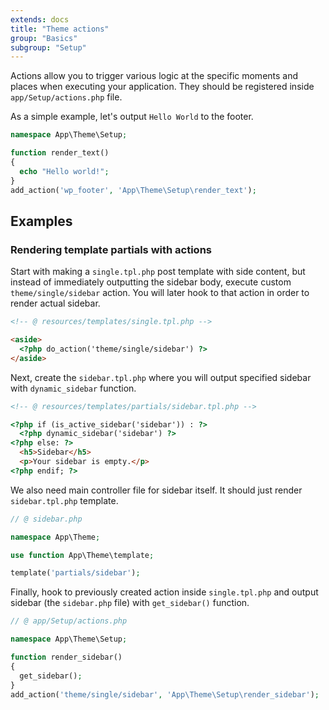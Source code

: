 ```yaml
---
extends: docs
title: "Theme actions"
group: "Basics"
subgroup: "Setup"
---
```


Actions allow you to trigger various logic at the specific moments and places when executing your application. They should be registered inside `app/Setup/actions.php` file.

As a simple example, let's output `Hello World` to the footer.

```php
namespace App\Theme\Setup;

function render_text()
{
  echo "Hello world!";
}
add_action('wp_footer', 'App\Theme\Setup\render_text');
```

## Examples

### Rendering template partials with actions

Start with making a `single.tpl.php` post template with side content, but instead of immediately outputting the sidebar body, execute custom `theme/single/sidebar` action. You will later hook to that action in order to render actual sidebar.

```html
<!-- @ resources/templates/single.tpl.php -->

<aside>
  <?php do_action('theme/single/sidebar') ?>
</aside>
```

Next, create the `sidebar.tpl.php` where you will output specified sidebar with `dynamic_sidebar` function.

```html
<!-- @ resources/templates/partials/sidebar.tpl.php -->

<?php if (is_active_sidebar('sidebar')) : ?>
  <?php dynamic_sidebar('sidebar') ?>
<?php else: ?>
  <h5>Sidebar</h5>
  <p>Your sidebar is empty.</p>
<?php endif; ?>
```

We also need main controller file for sidebar itself. It should just render `sidebar.tpl.php` template.

```php
// @ sidebar.php

namespace App\Theme;

use function App\Theme\template;

template('partials/sidebar');
```

Finally, hook to previously created action inside `single.tpl.php` and output sidebar (the `sidebar.php` file) with `get_sidebar()` function.

```php
// @ app/Setup/actions.php

namespace App\Theme\Setup;

function render_sidebar()
{
  get_sidebar();
}
add_action('theme/single/sidebar', 'App\Theme\Setup\render_sidebar');
```
